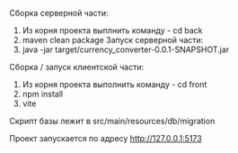 Сборка серверной части:
1. Из корня проекта выплнить команду - cd back
2. maven clean package
Запуск серверной части:
1. java -jar target/currency_converter-0.0.1-SNAPSHOT.jar

Сборка / запуск клиентской части:
1. Из корня проекта выполнить команду - cd front
2. npm install
3. vite

Скрипт базы лежит в src/main/resources/db/migration

Проект запускается по адресу http://127.0.0.1:5173
